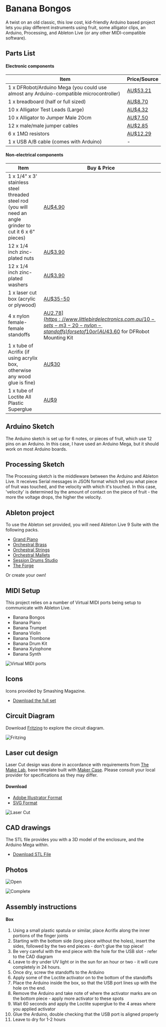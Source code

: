 # Banana Bongos

A twist on an old classic, this low cost, kid-friendly Arduino based project lets you play different instruments using fruit, some alligator clips, an Arduino, Processing, and Ableton Live (or any other MIDI-compatible software).

## Parts List
#### Electronic components

|Item|Price/Source|
|--|--|
| 1 x DFRobot/Arduino Mega (you could use almost any Arduino-compatible microcontroller)| [AU$53.21](https://www.littlebirdelectronics.com.au/dfrobot-mega-2560-v3.0-arduino-mega-2560-r3-compat) |
| 1 x breadboard (half or full sized) | [AU$8.70](https://www.littlebirdelectronics.com.au/full-sized-breadboard) |
| 10 x Alligator Test Leads (Large) | [AU$4.32](https://www.littlebirdelectronics.com.au/alligator-test-leads-multicolored-10-pack) |
10 x Alligator to Jumper Male 20cm | [AU$7.50](https://www.littlebirdelectronics.com.au/alligator-to-jumper-male-20cm-10-pin) |
12 x male/male jumper cables | [AU$2.85](https://www.littlebirdelectronics.com.au/premium-male-male-jumper-wires-20-x-6-150mm) |
6 x 1MΩ resistors | [AU$12.29](https://www.littlebirdelectronics.com.au/resistor-kit-1-4w-500-total) |
1 x USB A/B cable (comes with Arduino) | - |

#### Non-electrical components

|Item|Buy & Price|
|--|--|
1 x 1/4" x 3' stainless steel threaded steel rod (you will need an angle grinder to cut it 6 x 6" pieces) | [AU$4.90](http://www.anzor.com.au/stainless-steel-threaded-rod-studs-allthread/unc-threaded-rod/no-group-selected/114-x-3ft-316-threaded-rod/product) |
12 x 1/4 inch zinc-plated nuts | [AU$3.90](https://www.bunnings.com.au/zenith-1-4-zinc-plated-nyloc-nuts-20-pack_p2420269) |
12 x 1/4 inch zinc-plated washers | [AU$3.90](https://www.bunnings.com.au/zenith-1-4-zinc-plated-machine-washer-45-pack_p2420281) |
1 x laser cut box (acrylic or plywood) | [AU$35-50](http://themakelab.com)|
4 x nylon female-female standoffs | [AU$2.78](https://www.littlebirdelectronics.com.au/10-sets-m3-20-nylon-standoffs) for set of 10 or [AU$43.60](https://www.littlebirdelectronics.com.au/mounting-kit-standoffs) for DFRobot Mounting Kit |
1 x tube of Acrifix (if using acrylix box, otherwise any wood glue is fine) | [AU$30](https://www.pacwestcorp.com.au/acrifix-uv-glue/) |
1 x tube of Loctite All Plastic Superglue | [AU$9](https://www.bunnings.com.au/loctite-2g-and-4ml-2-part-all-plastic-superglue_p1210073) |

## Arduino Sketch
The Arduino sketch is set up for 6 notes, or pieces of fruit, which use 12 pins on an Arduino. In this case, I have used an Arduino Mega, but it should work on most Arduino boards.

## Processing Sketch
The Processing sketch is the middleware between the Arduino and Ableton Live. It receives Serial messages in JSON format which tell you what piece of fruit was touched, and the velocity with which it's touched. In this case, 'velocity' is determined by the amount of contact on the piece of fruit - the more the voltage drops, the higher the velocity.

## Ableton project
To use the Ableton set provided, you will need Ableton Live 9 Suite with the following packs.

+ [Grand Piano](https://www.ableton.com/en/packs/grand-piano/)
+ [Orchestral Brass](https://www.ableton.com/en/packs/orchestral-brass/)
+ [Orchestral Strings](https://www.ableton.com/en/packs/orchestral-strings/)
+ [Orchestral Mallets](https://www.ableton.com/en/packs/orchestral-mallets/)
+ [Session Drums Studio](https://www.ableton.com/en/packs/session-drums-studio/)
+ [The Forge](https://www.ableton.com/en/packs/forge/)

Or create your own!

## MIDI Setup
This project relies on a number of Virtual MIDI ports being setup to communicate with Ableton Live.

* Banana Bongos
* Banana Piano
* Banana Trumpet
* Banana Violin
* Banana Trombone
* Banana Drum Kit
* Banana Xylophone
* Banana Synth

![Virtual MIDI ports](https://github.com/struct78/banana-bongos/raw/develop/images/virtual-ports.png)

## Icons
Icons provided by Smashing Magazine.

+ [Download the full set](https://www.smashingmagazine.com/2016/05/freebie-music-instrument-icons-39-icons-png-svg/)

## Circuit Diagram
Download [Fritzing](http://fritzing.org/) to explore the circuit diagram.

![Fritzing](https://github.com/struct78/banana-bongos/raw/develop/images/fritzing.png)

## Laser cut design
Laser Cut design was done in accordance with requirements from [The Make Lab](http://www.themakelab.com/make), base template built with [Maker Case](http://makercase.com). Please consult your local provider for specifications as they may differ.

#### Download
+ [Adobe Illustrator Format](https://github.com/struct78/banana-bongos/raw/develop/laser-cut/box.ai)
+ [SVG Format](https://github.com/struct78/banana-bongos/raw/develop/laser-cut/box.svg)

![Laser Cut](https://github.com/struct78/banana-bongos/raw/develop/images/box.png)

## CAD drawings
The STL file provides you with a 3D model of the enclosure, and the Arduino Mega within.

+ [Download STL File](https://github.com/struct78/banana-bongos/raw/develop/cad/Banana%20Bongos%20Box.stl)

## Photos

![Open](https://github.com/struct78/banana-bongos/raw/develop/images/box-open.jpg)

![Complete](https://github.com/struct78/banana-bongos/raw/develop/images/box-complete.jpg)

## Assembly instructions

#### Box

1) Using a small plastic spatula or similar, place Acrifix along the inner portions of the finger joints
2) Starting with the bottom side (long piece without the holes), insert the sides, followed by the two end pieces - don't glue the top piece!
3) Be very careful with the end piece with the hole for the USB slot - refer to the CAD diagram
4) Leave to dry under UV light or in the sun for an hour or two - it will cure completely in 24 hours.
5) Once dry, screw the standoffs to the Arduino
6) Apply some of the Loctite activator on to the bottom of the standoffs
7) Place the Arduino inside the box, so that the USB port lines up with the hole on the end.
8) Remove the Arduino and take note of where the activator marks are on the bottom piece - apply more activator to these spots
9) Wait 60 seconds and apply the Loctite superglue to the 4 areas where you applied activator
10) Glue the Arduino, double checking that the USB port is aligned properly
11) Leave to dry for 1-2 hours
